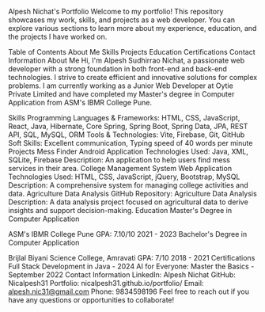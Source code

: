 Alpesh Nichat's Portfolio
Welcome to my portfolio! This repository showcases my work, skills, and projects as a web developer. You can explore various sections to learn more about my experience, education, and the projects I have worked on.

Table of Contents
About Me
Skills
Projects
Education
Certifications
Contact Information
About Me
Hi, I'm Alpesh Sudhirrao Nichat, a passionate web developer with a strong foundation in both front-end and back-end technologies. I strive to create efficient and innovative solutions for complex problems. I am currently working as a Junior Web Developer at Oytie Private Limited and have completed my Master's degree in Computer Application from ASM's IBMR College Pune.

Skills
Programming Languages & Frameworks: HTML, CSS, JavaScript, React, Java, Hibernate, Core Spring, Spring Boot, Spring Data, JPA, REST API, SQL, MySQL, ORM
Tools & Technologies: Vite, Firebase, Git, GitHub
Soft Skills: Excellent communication, Typing speed of 40 words per minute
Projects
Mess Finder Android Application
Technologies Used: Java, XML, SQLite, Firebase
Description: An application to help users find mess services in their area.
College Management System Web Application
Technologies Used: HTML, CSS, JavaScript, jQuery, Bootstrap, MySQL
Description: A comprehensive system for managing college activities and data.
Agriculture Data Analysis
GitHub Repository: Agriculture Data Analysis
Description: A data analysis project focused on agricultural data to derive insights and support decision-making.
Education
Master's Degree in Computer Application

ASM's IBMR College Pune
GPA: 7.10/10
2021 - 2023
Bachelor's Degree in Computer Application

Brijlal Biyani Science College, Amravati
GPA: 7/10
2018 - 2021
Certifications
Full Stack Development in Java - 2024
AI for Everyone: Master the Basics - September 2022
Contact Information
LinkedIn: Alpesh Nichat
GitHub: Nicalpesh31
Portfolio: nicalpesh31.github.io/portfolio/
Email: alpesh.nic31@gmail.com
Phone: 9834598196
Feel free to reach out if you have any questions or opportunities to collaborate!

